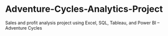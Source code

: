 # Adventure-Cycles-Analytics-Project
Sales and profit analysis project using Excel, SQL, Tableau, and Power BI – Adventure Cycles
